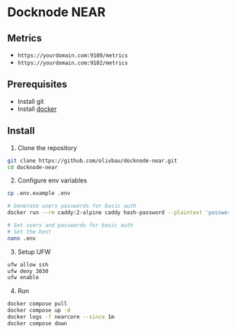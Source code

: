 # Docknode NEAR

## Metrics

* `https://yourdomain.com:9100/metrics`
* `https://yourdomain.com:9102/metrics`


## Prerequisites

* Install git
* Install [docker](https://docs.docker.com/engine/install/ubuntu/#install-using-the-repository)


## Install 

1. Clone the repository
```bash
git clone https://github.com/olivbau/docknode-near.git
cd docknode-near
```

2. Configure env variables
```bash
cp .env.example .env

# Generate users passwords for basic auth
docker run --rm caddy:2-alpine caddy hash-password --plaintext 'password'

# Set users and passwords for basic auth
# Set the host
nano .env
```

3. Setup UFW
```bash
ufw allow ssh
ufw deny 3030
ufw enable
```

4. Run
```bash
docker compose pull
docker compose up -d
docker logs -f nearcore --since 1m
docker compose down
```
